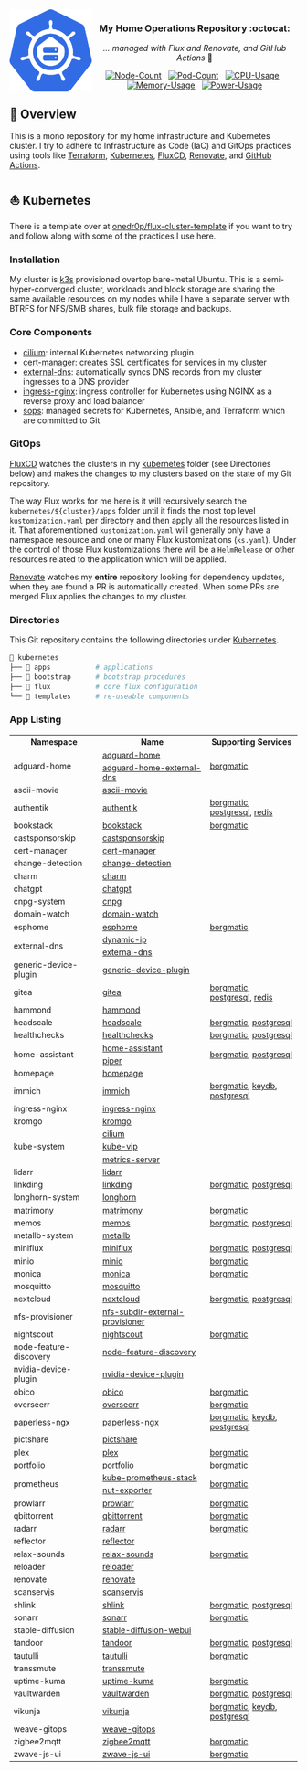 <img src="./docs/assets/logo.svg" alt="HomeOps Logo" width="144px" height="144px" align="left"/>

<div align="center">

### My Home Operations Repository :octocat:

_... managed with Flux and Renovate, and GitHub Actions_ :robot:

[![Node-Count](https://img.shields.io/endpoint?url=https%3A%2F%2Fkromgo.gabe565.com%2Fquery%3Fmetric%3Dcluster_node_count&style=flat&label=Nodes)](https://github.com/kashalls/kromgo/)&nbsp;&nbsp;
[![Pod-Count](https://img.shields.io/endpoint?url=https%3A%2F%2Fkromgo.gabe565.com%2Fquery%3Fmetric%3Dcluster_pod_count&style=flat&label=Pods)](https://github.com/kashalls/kromgo/)&nbsp;&nbsp;
[![CPU-Usage](https://img.shields.io/endpoint?url=https%3A%2F%2Fkromgo.gabe565.com%2Fquery%3Fmetric%3Dcluster_cpu_usage&style=flat&label=CPU)](https://github.com/kashalls/kromgo/)&nbsp;&nbsp;
[![Memory-Usage](https://img.shields.io/endpoint?url=https%3A%2F%2Fkromgo.gabe565.com%2Fquery%3Fmetric%3Dcluster_memory_usage&style=flat&label=Memory)](https://github.com/kashalls/kromgo/)&nbsp;&nbsp;
[![Power-Usage](https://img.shields.io/endpoint?url=https%3A%2F%2Fkromgo.gabe565.com%2Fquery%3Fmetric%3Dcluster_power_usage&style=flat&label=Power)](https://github.com/kashalls/kromgo/)

</div>

## 📖 Overview

This is a mono repository for my home infrastructure and Kubernetes cluster. I try to adhere to Infrastructure as Code (IaC) and GitOps practices using tools like [Terraform](https://www.terraform.io/), [Kubernetes](https://kubernetes.io/), [FluxCD](https://github.com/fluxcd/flux2), [Renovate](https://github.com/renovatebot/renovate), and [GitHub Actions](https://github.com/features/actions).

## ⛵ Kubernetes

There is a template over at [onedr0p/flux-cluster-template](https://github.com/onedr0p/flux-cluster-template) if you want to try and follow along with some of the practices I use here.

### Installation

My cluster is [k3s](https://k3s.io/) provisioned overtop bare-metal Ubuntu. This is a semi-hyper-converged cluster, workloads and block storage are sharing the same available resources on my nodes while I have a separate server with BTRFS for NFS/SMB shares, bulk file storage and backups.

### Core Components

- [cilium](https://github.com/cilium/cilium): internal Kubernetes networking plugin
- [cert-manager](https://cert-manager.io/docs/): creates SSL certificates for services in my cluster
- [external-dns](https://github.com/kubernetes-sigs/external-dns): automatically syncs DNS records from my cluster ingresses to a DNS provider
- [ingress-nginx](https://github.com/kubernetes/ingress-nginx/): ingress controller for Kubernetes using NGINX as a reverse proxy and load balancer
- [sops](https://toolkit.fluxcd.io/guides/mozilla-sops/): managed secrets for Kubernetes, Ansible, and Terraform which are committed to Git

### GitOps

[FluxCD](https://github.com/fluxcd/flux2) watches the clusters in my [kubernetes](./kubernetes/) folder (see Directories below) and makes the changes to my clusters based on the state of my Git repository.

The way Flux works for me here is it will recursively search the `kubernetes/${cluster}/apps` folder until it finds the most top level `kustomization.yaml` per directory and then apply all the resources listed in it. That aforementioned `kustomization.yaml` will generally only have a namespace resource and one or many Flux kustomizations (`ks.yaml`). Under the control of those Flux kustomizations there will be a `HelmRelease` or other resources related to the application which will be applied.

[Renovate](https://github.com/renovatebot/renovate) watches my **entire** repository looking for dependency updates, when they are found a PR is automatically created. When some PRs are merged Flux applies the changes to my cluster.

### Directories

This Git repository contains the following directories under [Kubernetes](./kubernetes/).

```sh
📁 kubernetes
├── 📁 apps           # applications
├── 📁 bootstrap      # bootstrap procedures
├── 📁 flux           # core flux configuration
└── 📁 templates      # re-useable components
```

### App Listing

<!-- Begin apps section -->
<table>
  <tr>
    <th>Namespace</th>
    <th>Name</th>
    <th>Supporting Services</th>
  </tr>
  <tr>
    <td rowspan="2">adguard-home</td>
    <td><a href="kubernetes/apps/adguard-home/app/helmrelease.yaml">adguard-home</a></td>
    <td rowspan="2"><a href="kubernetes/apps/adguard-home/borgmatic/helmrelease.yaml">borgmatic</a></td>
  </tr>
  <tr>
    <td><a href="kubernetes/apps/adguard-home/external-dns/helmrelease.yaml">adguard-home-external-dns</a></td>
  </tr>
  <tr>
    <td>ascii-movie</td>
    <td><a href="kubernetes/apps/ascii-movie/app/helmrelease.yaml">ascii-movie</a></td>
    <td></td>
  </tr>
  <tr>
    <td>authentik</td>
    <td><a href="kubernetes/apps/authentik/app/helmrelease.yaml">authentik</a></td>
    <td><a href="kubernetes/apps/authentik/borgmatic/helmrelease.yaml">borgmatic</a>, <a href="kubernetes/apps/authentik/postgresql.yaml">postgresql</a>, <a href="kubernetes/apps/authentik/redis/helmrelease.yaml">redis</a></td>
  </tr>
  <tr>
    <td>bookstack</td>
    <td><a href="kubernetes/apps/bookstack/app/helmrelease.yaml">bookstack</a></td>
    <td><a href="kubernetes/apps/bookstack/borgmatic/helmrelease.yaml">borgmatic</a></td>
  </tr>
  <tr>
    <td>castsponsorskip</td>
    <td><a href="kubernetes/apps/castsponsorskip/app/helmrelease.yaml">castsponsorskip</a></td>
    <td></td>
  </tr>
  <tr>
    <td>cert-manager</td>
    <td><a href="kubernetes/apps/cert-manager/app/helmrelease.yaml">cert-manager</a></td>
    <td></td>
  </tr>
  <tr>
    <td>change-detection</td>
    <td><a href="kubernetes/apps/change-detection/app/helmrelease.yaml">change-detection</a></td>
    <td></td>
  </tr>
  <tr>
    <td>charm</td>
    <td><a href="kubernetes/apps/charm/app/helmrelease.yaml">charm</a></td>
    <td></td>
  </tr>
  <tr>
    <td>chatgpt</td>
    <td><a href="kubernetes/apps/chatgpt/app/helmrelease.yaml">chatgpt</a></td>
    <td></td>
  </tr>
  <tr>
    <td>cnpg-system</td>
    <td><a href="kubernetes/apps/cnpg/app/helmrelease.yaml">cnpg</a></td>
    <td></td>
  </tr>
  <tr>
    <td>domain-watch</td>
    <td><a href="kubernetes/apps/domain-watch/app/helmrelease.yaml">domain-watch</a></td>
    <td></td>
  </tr>
  <tr>
    <td>esphome</td>
    <td><a href="kubernetes/apps/esphome/app/helmrelease.yaml">esphome</a></td>
    <td><a href="kubernetes/apps/esphome/borgmatic/helmrelease.yaml">borgmatic</a></td>
  </tr>
  <tr>
    <td rowspan="2">external-dns</td>
    <td><a href="kubernetes/apps/external-dns/dynamic-ip/helmrelease.yaml">dynamic-ip</a></td>
    <td rowspan="2"></td>
  </tr>
  <tr>
    <td><a href="kubernetes/apps/external-dns/app/helmrelease.yaml">external-dns</a></td>
  </tr>
  <tr>
    <td>generic-device-plugin</td>
    <td><a href="kubernetes/apps/generic-device-plugin/app/helmrelease.yaml">generic-device-plugin</a></td>
    <td></td>
  </tr>
  <tr>
    <td>gitea</td>
    <td><a href="kubernetes/apps/gitea/app/helmrelease.yaml">gitea</a></td>
    <td><a href="kubernetes/apps/gitea/borgmatic/helmrelease.yaml">borgmatic</a>, <a href="kubernetes/apps/gitea/postgresql.yaml">postgresql</a>, <a href="kubernetes/apps/gitea/redis/helmrelease.yaml">redis</a></td>
  </tr>
  <tr>
    <td>hammond</td>
    <td><a href="kubernetes/apps/hammond/app/helmrelease.yaml">hammond</a></td>
    <td></td>
  </tr>
  <tr>
    <td>headscale</td>
    <td><a href="kubernetes/apps/headscale/app/helmrelease.yaml">headscale</a></td>
    <td><a href="kubernetes/apps/headscale/borgmatic/helmrelease.yaml">borgmatic</a>, <a href="kubernetes/apps/headscale/postgresql.yaml">postgresql</a></td>
  </tr>
  <tr>
    <td>healthchecks</td>
    <td><a href="kubernetes/apps/healthchecks/app/helmrelease.yaml">healthchecks</a></td>
    <td><a href="kubernetes/apps/healthchecks/borgmatic/helmrelease.yaml">borgmatic</a>, <a href="kubernetes/apps/healthchecks/postgresql.yaml">postgresql</a></td>
  </tr>
  <tr>
    <td rowspan="2">home-assistant</td>
    <td><a href="kubernetes/apps/home-assistant/app/helmrelease.yaml">home-assistant</a></td>
    <td rowspan="2"><a href="kubernetes/apps/home-assistant/borgmatic/helmrelease.yaml">borgmatic</a>, <a href="kubernetes/apps/home-assistant/postgresql.yaml">postgresql</a></td>
  </tr>
  <tr>
    <td><a href="kubernetes/apps/home-assistant/piper/helmrelease.yaml">piper</a></td>
  </tr>
  <tr>
    <td>homepage</td>
    <td><a href="kubernetes/apps/homepage/app/helmrelease.yaml">homepage</a></td>
    <td></td>
  </tr>
  <tr>
    <td>immich</td>
    <td><a href="kubernetes/apps/immich/app/helmrelease.yaml">immich</a></td>
    <td><a href="kubernetes/apps/immich/borgmatic/helmrelease.yaml">borgmatic</a>, <a href="kubernetes/apps/immich/app/keydb.yaml">keydb</a>, <a href="kubernetes/apps/immich/postgresql.yaml">postgresql</a></td>
  </tr>
  <tr>
    <td>ingress-nginx</td>
    <td><a href="kubernetes/apps/ingress-nginx/app/helmrelease.yaml">ingress-nginx</a></td>
    <td></td>
  </tr>
  <tr>
    <td>kromgo</td>
    <td><a href="kubernetes/apps/prometheus/kromgo/helmrelease.yaml">kromgo</a></td>
    <td></td>
  </tr>
  <tr>
    <td rowspan="3">kube-system</td>
    <td><a href="kubernetes/apps/cilium/app/helmrelease.yaml">cilium</a></td>
    <td rowspan="3"></td>
  </tr>
  <tr>
    <td><a href="kubernetes/apps/kube-vip/app/helmrelease.yaml">kube-vip</a></td>
  </tr>
  <tr>
    <td><a href="kubernetes/apps/metrics-server/app/helmrelease.yaml">metrics-server</a></td>
  </tr>
  <tr>
    <td>lidarr</td>
    <td><a href="kubernetes/apps/lidarr/app/helmrelease.yaml">lidarr</a></td>
    <td></td>
  </tr>
  <tr>
    <td>linkding</td>
    <td><a href="kubernetes/apps/linkding/app/helmrelease.yaml">linkding</a></td>
    <td><a href="kubernetes/apps/linkding/borgmatic/helmrelease.yaml">borgmatic</a>, <a href="kubernetes/apps/linkding/postgresql.yaml">postgresql</a></td>
  </tr>
  <tr>
    <td>longhorn-system</td>
    <td><a href="kubernetes/apps/longhorn/app/helmrelease.yaml">longhorn</a></td>
    <td></td>
  </tr>
  <tr>
    <td>matrimony</td>
    <td><a href="kubernetes/apps/matrimony/app/helmrelease.yaml">matrimony</a></td>
    <td><a href="kubernetes/apps/matrimony/borgmatic/helmrelease.yaml">borgmatic</a></td>
  </tr>
  <tr>
    <td>memos</td>
    <td><a href="kubernetes/apps/memos/app/helmrelease.yaml">memos</a></td>
    <td><a href="kubernetes/apps/memos/borgmatic/helmrelease.yaml">borgmatic</a>, <a href="kubernetes/apps/memos/postgresql.yaml">postgresql</a></td>
  </tr>
  <tr>
    <td>metallb-system</td>
    <td><a href="kubernetes/apps/metallb/app/helmrelease.yaml">metallb</a></td>
    <td></td>
  </tr>
  <tr>
    <td>miniflux</td>
    <td><a href="kubernetes/apps/miniflux/app/helmrelease.yaml">miniflux</a></td>
    <td><a href="kubernetes/apps/miniflux/borgmatic/helmrelease.yaml">borgmatic</a>, <a href="kubernetes/apps/miniflux/postgresql.yaml">postgresql</a></td>
  </tr>
  <tr>
    <td>minio</td>
    <td><a href="kubernetes/apps/minio/app/helmrelease.yaml">minio</a></td>
    <td><a href="kubernetes/apps/minio/borgmatic/helmrelease.yaml">borgmatic</a></td>
  </tr>
  <tr>
    <td>monica</td>
    <td><a href="kubernetes/apps/monica/app/helmrelease.yaml">monica</a></td>
    <td><a href="kubernetes/apps/monica/borgmatic/helmrelease.yaml">borgmatic</a></td>
  </tr>
  <tr>
    <td>mosquitto</td>
    <td><a href="kubernetes/apps/mosquitto/app/helmrelease.yaml">mosquitto</a></td>
    <td></td>
  </tr>
  <tr>
    <td>nextcloud</td>
    <td><a href="kubernetes/apps/nextcloud/app/helmrelease.yaml">nextcloud</a></td>
    <td><a href="kubernetes/apps/nextcloud/borgmatic/helmrelease.yaml">borgmatic</a>, <a href="kubernetes/apps/nextcloud/postgresql.yaml">postgresql</a></td>
  </tr>
  <tr>
    <td>nfs-provisioner</td>
    <td><a href="kubernetes/apps/nfs-subdir-external-provisioner/app/helmrelease.yaml">nfs-subdir-external-provisioner</a></td>
    <td></td>
  </tr>
  <tr>
    <td>nightscout</td>
    <td><a href="kubernetes/apps/nightscout/app/helmrelease.yaml">nightscout</a></td>
    <td><a href="kubernetes/apps/nightscout/borgmatic/helmrelease.yaml">borgmatic</a></td>
  </tr>
  <tr>
    <td>node-feature-discovery</td>
    <td><a href="kubernetes/apps/node-feature-discovery/app/helmrelease.yaml">node-feature-discovery</a></td>
    <td></td>
  </tr>
  <tr>
    <td>nvidia-device-plugin</td>
    <td><a href="kubernetes/apps/nvidia-device-plugin/app/helmrelease.yaml">nvidia-device-plugin</a></td>
    <td></td>
  </tr>
  <tr>
    <td>obico</td>
    <td><a href="kubernetes/apps/obico/app/helmrelease.yaml">obico</a></td>
    <td><a href="kubernetes/apps/obico/borgmatic/helmrelease.yaml">borgmatic</a></td>
  </tr>
  <tr>
    <td>overseerr</td>
    <td><a href="kubernetes/apps/overseerr/app/helmrelease.yaml">overseerr</a></td>
    <td><a href="kubernetes/apps/overseerr/borgmatic/helmrelease.yaml">borgmatic</a></td>
  </tr>
  <tr>
    <td>paperless-ngx</td>
    <td><a href="kubernetes/apps/paperless-ngx/app/helmrelease.yaml">paperless-ngx</a></td>
    <td><a href="kubernetes/apps/paperless-ngx/borgmatic/helmrelease.yaml">borgmatic</a>, <a href="kubernetes/apps/paperless-ngx/app/keydb.yaml">keydb</a>, <a href="kubernetes/apps/paperless-ngx/postgresql.yaml">postgresql</a></td>
  </tr>
  <tr>
    <td>pictshare</td>
    <td><a href="kubernetes/apps/pictshare/app/helmrelease.yaml">pictshare</a></td>
    <td></td>
  </tr>
  <tr>
    <td>plex</td>
    <td><a href="kubernetes/apps/plex/app/helmrelease.yaml">plex</a></td>
    <td><a href="kubernetes/apps/plex/borgmatic/helmrelease.yaml">borgmatic</a></td>
  </tr>
  <tr>
    <td>portfolio</td>
    <td><a href="kubernetes/apps/portfolio/app/helmrelease.yaml">portfolio</a></td>
    <td><a href="kubernetes/apps/portfolio/borgmatic/helmrelease.yaml">borgmatic</a></td>
  </tr>
  <tr>
    <td rowspan="2">prometheus</td>
    <td><a href="kubernetes/apps/prometheus/app/helmrelease.yaml">kube-prometheus-stack</a></td>
    <td rowspan="2"><a href="kubernetes/apps/prometheus/borgmatic/helmrelease.yaml">borgmatic</a></td>
  </tr>
  <tr>
    <td><a href="kubernetes/apps/prometheus/app/nut-exporter.yaml">nut-exporter</a></td>
  </tr>
  <tr>
    <td>prowlarr</td>
    <td><a href="kubernetes/apps/prowlarr/app/helmrelease.yaml">prowlarr</a></td>
    <td><a href="kubernetes/apps/prowlarr/borgmatic/helmrelease.yaml">borgmatic</a></td>
  </tr>
  <tr>
    <td>qbittorrent</td>
    <td><a href="kubernetes/apps/qbittorrent/app/helmrelease.yaml">qbittorrent</a></td>
    <td><a href="kubernetes/apps/qbittorrent/borgmatic/helmrelease.yaml">borgmatic</a></td>
  </tr>
  <tr>
    <td>radarr</td>
    <td><a href="kubernetes/apps/radarr/app/helmrelease.yaml">radarr</a></td>
    <td><a href="kubernetes/apps/radarr/borgmatic/helmrelease.yaml">borgmatic</a></td>
  </tr>
  <tr>
    <td>reflector</td>
    <td><a href="kubernetes/apps/reflector/app/helmrelease.yaml">reflector</a></td>
    <td></td>
  </tr>
  <tr>
    <td>relax-sounds</td>
    <td><a href="kubernetes/apps/relax-sounds/app/helmrelease.yaml">relax-sounds</a></td>
    <td><a href="kubernetes/apps/relax-sounds/borgmatic/helmrelease.yaml">borgmatic</a></td>
  </tr>
  <tr>
    <td>reloader</td>
    <td><a href="kubernetes/apps/reloader/app/helmrelease.yaml">reloader</a></td>
    <td></td>
  </tr>
  <tr>
    <td>renovate</td>
    <td><a href="kubernetes/apps/renovate/app/helmrelease.yaml">renovate</a></td>
    <td></td>
  </tr>
  <tr>
    <td>scanservjs</td>
    <td><a href="kubernetes/apps/scanservjs/app/helmrelease.yaml">scanservjs</a></td>
    <td></td>
  </tr>
  <tr>
    <td>shlink</td>
    <td><a href="kubernetes/apps/shlink/app/helmrelease.yaml">shlink</a></td>
    <td><a href="kubernetes/apps/shlink/borgmatic/helmrelease.yaml">borgmatic</a>, <a href="kubernetes/apps/shlink/postgresql.yaml">postgresql</a></td>
  </tr>
  <tr>
    <td>sonarr</td>
    <td><a href="kubernetes/apps/sonarr/app/helmrelease.yaml">sonarr</a></td>
    <td><a href="kubernetes/apps/sonarr/borgmatic/helmrelease.yaml">borgmatic</a></td>
  </tr>
  <tr>
    <td>stable-diffusion</td>
    <td><a href="kubernetes/apps/stable-diffusion/app/helmrelease.yaml">stable-diffusion-webui</a></td>
    <td></td>
  </tr>
  <tr>
    <td>tandoor</td>
    <td><a href="kubernetes/apps/tandoor/app/helmrelease.yaml">tandoor</a></td>
    <td><a href="kubernetes/apps/tandoor/borgmatic/helmrelease.yaml">borgmatic</a>, <a href="kubernetes/apps/tandoor/postgresql.yaml">postgresql</a></td>
  </tr>
  <tr>
    <td>tautulli</td>
    <td><a href="kubernetes/apps/tautulli/app/helmrelease.yaml">tautulli</a></td>
    <td><a href="kubernetes/apps/tautulli/borgmatic/helmrelease.yaml">borgmatic</a></td>
  </tr>
  <tr>
    <td>transsmute</td>
    <td><a href="kubernetes/apps/transsmute/app/helmrelease.yaml">transsmute</a></td>
    <td></td>
  </tr>
  <tr>
    <td>uptime-kuma</td>
    <td><a href="kubernetes/apps/uptime-kuma/app/helmrelease.yaml">uptime-kuma</a></td>
    <td><a href="kubernetes/apps/uptime-kuma/borgmatic/helmrelease.yaml">borgmatic</a></td>
  </tr>
  <tr>
    <td>vaultwarden</td>
    <td><a href="kubernetes/apps/vaultwarden/app/helmrelease.yaml">vaultwarden</a></td>
    <td><a href="kubernetes/apps/vaultwarden/borgmatic/helmrelease.yaml">borgmatic</a>, <a href="kubernetes/apps/vaultwarden/postgresql.yaml">postgresql</a></td>
  </tr>
  <tr>
    <td>vikunja</td>
    <td><a href="kubernetes/apps/vikunja/app/helmrelease.yaml">vikunja</a></td>
    <td><a href="kubernetes/apps/vikunja/borgmatic/helmrelease.yaml">borgmatic</a>, <a href="kubernetes/apps/vikunja/app/keydb.yaml">keydb</a>, <a href="kubernetes/apps/vikunja/postgresql.yaml">postgresql</a></td>
  </tr>
  <tr>
    <td>weave-gitops</td>
    <td><a href="kubernetes/apps/weave-gitops/app/helmrelease.yaml">weave-gitops</a></td>
    <td></td>
  </tr>
  <tr>
    <td>zigbee2mqtt</td>
    <td><a href="kubernetes/apps/zigbee2mqtt/app/helmrelease.yaml">zigbee2mqtt</a></td>
    <td><a href="kubernetes/apps/zigbee2mqtt/borgmatic/helmrelease.yaml">borgmatic</a></td>
  </tr>
  <tr>
    <td>zwave-js-ui</td>
    <td><a href="kubernetes/apps/zwave-js-ui/app/helmrelease.yaml">zwave-js-ui</a></td>
    <td><a href="kubernetes/apps/zwave-js-ui/borgmatic/helmrelease.yaml">borgmatic</a></td>
  </tr>
</table>
<!-- End apps section -->
